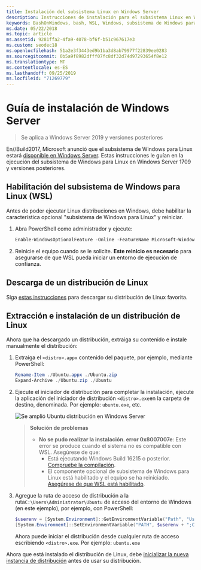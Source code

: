 ```yaml
---
title: Instalación del subsistema Linux en Windows Server
description: Instrucciones de instalación para el subsistema Linux en Windows Server.
keywords: BashOnWindows, bash, WSL, Windows, subsistema de Windows para Linux, windowssubsystem, Ubuntu, Windows Server
ms.date: 05/22/2018
ms.topic: article
ms.assetid: 9281ffa2-4fa9-4078-bf6f-b51c967617e3
ms.custom: seodec18
ms.openlocfilehash: 51a2e3f3443ed9b1ba3d8ab79977f22839ee0283
ms.sourcegitcommit: 0b5a9f8982dfff07fc8df32d74d97293654f8e12
ms.translationtype: MT
ms.contentlocale: es-ES
ms.lasthandoff: 09/25/2019
ms.locfileid: "71269779"
---
```

# <a name="windows-server-installation-guide"></a>Guía de instalación de Windows Server

> Se aplica a Windows Server 2019 y versiones posteriores

En//Build2017, Microsoft anunció que el subsistema de Windows para Linux estará [disponible en Windows Server](https://blogs.technet.microsoft.com/hybridcloud/2017/05/10/windows-server-for-developers-news-from-microsoft-build-2017/).  Estas instrucciones le guían en la ejecución del subsistema de Windows para Linux en Windows Server 1709 y versiones posteriores.

## <a name="enable-the-windows-subsystem-for-linux-wsl"></a>Habilitación del subsistema de Windows para Linux (WSL)

Antes de poder ejecutar Linux distribuciones en Windows, debe habilitar la característica opcional "subsistema de Windows para Linux" y reiniciar.

1. Abra PowerShell como administrador y ejecute:
    ```powershell
    Enable-WindowsOptionalFeature -Online -FeatureName Microsoft-Windows-Subsystem-Linux
    ```

2. Reinicie el equipo cuando se le solicite. **Este reinicio es necesario** para asegurarse de que WSL pueda iniciar un entorno de ejecución de confianza.

## <a name="download-a-linux-distro"></a>Descarga de un distribución de Linux

Siga [estas instrucciones](install-manual.md) para descargar su distribución de Linux favorita.

## <a name="extract-and-install-a-linux-distro"></a>Extracción e instalación de un distribución de Linux
Ahora que ha descargado un distribución, extraiga su contenido e instale manualmente el distribución:

1. Extraiga el `<distro>.appx` contenido del paquete, por ejemplo, mediante PowerShell:

    ```powershell
    Rename-Item ./Ubuntu.appx ./Ubuntu.zip
    Expand-Archive ./Ubuntu.zip ./Ubuntu
    ```

2. Ejecute el iniciador de distribución para completar la instalación, ejecute la aplicación del iniciador de distribución `<distro>.exe`en la carpeta de destino, denominada. Por ejemplo: `ubuntu.exe`, etc.

    ![Se amplió Ubuntu distribución en Windows Server](media/server-appx-expand.png)

    > **Solución de problemas**
    > * **No se pudo realizar la instalación. error 0x8007007e**: Este error se produce cuando el sistema no es compatible con WSL. Asegúrese de que:
    >   * Está ejecutando Windows Build 16215 o posterior. [Compruebe la compilación](troubleshooting.md#check-your-build-number).
    >   * El componente opcional de subsistema de Windows para Linux está habilitado y el equipo se ha reiniciado.  [Asegúrese de que WSL está habilitado](troubleshooting.md#confirm-wsl-is-enabled).
    
3. Agregue la ruta de acceso de distribución a la ruta`C:\Users\Administrator\Ubuntu` de acceso del entorno de Windows (en este ejemplo), por ejemplo, con PowerShell:
        
    ```powershell
    $userenv = [System.Environment]::GetEnvironmentVariable("Path", "User")
    [System.Environment]::SetEnvironmentVariable("PATH", $userenv + ";C:\Users\Administrator\Ubuntu", "User")
    ```
    Ahora puede iniciar el distribución desde cualquier ruta de acceso escribiendo `<distro>.exe`. Por ejemplo: `ubuntu.exe`

Ahora que está instalado el distribución de Linux, debe [inicializar la nueva instancia de distribución](initialize-distro.md) antes de usar su distribución.
